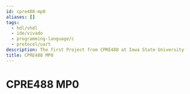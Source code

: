 ```yaml
---
id: cpre488-mp0
aliases: []
tags:
  - hdl/vhdl
  - ide/vivado
  - programming-language/c
  - protocol/uart
description: The first Project from CPRE488 at Iowa State University
title: CPRE488 MP0
---
```

# CPRE488 MP0
